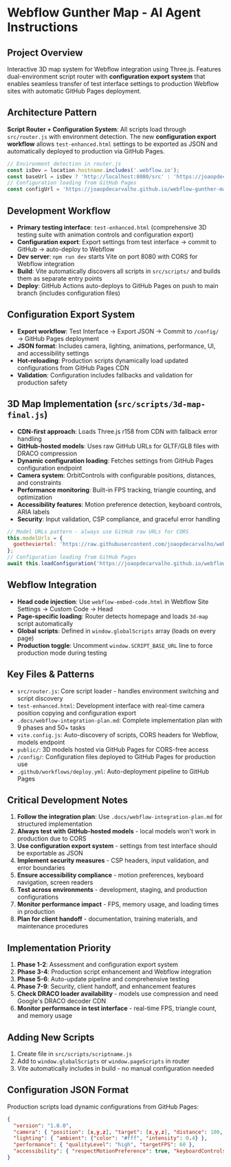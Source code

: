 # Webflow Gunther Map - AI Agent Instructions

## Project Overview
Interactive 3D map system for Webflow integration using Three.js. Features dual-environment script router with **configuration export system** that enables seamless transfer of test interface settings to production Webflow sites with automatic GitHub Pages deployment.

## Architecture Pattern
**Script Router + Configuration System**: All scripts load through `src/router.js` with environment detection. The new **configuration export workflow** allows `test-enhanced.html` settings to be exported as JSON and automatically deployed to production via GitHub Pages.

```javascript
// Environment detection in router.js
const isDev = location.hostname.includes('.webflow.io');
const baseUrl = isDev ? 'http://localhost:8080/src' : 'https://joaopdecarvalho.github.io/webflow-gunther-map/src';
// Configuration loading from GitHub Pages
const configUrl = 'https://joaopdecarvalho.github.io/webflow-gunther-map/config/3d-config.json';
```

## Development Workflow
- **Primary testing interface**: `test-enhanced.html` (comprehensive 3D testing suite with animation controls and configuration export)
- **Configuration export**: Export settings from test interface → commit to GitHub → auto-deploy to Webflow
- **Dev server**: `npm run dev` starts Vite on port 8080 with CORS for Webflow integration
- **Build**: Vite automatically discovers all scripts in `src/scripts/` and builds them as separate entry points
- **Deploy**: GitHub Actions auto-deploys to GitHub Pages on push to main branch (includes configuration files)

## Configuration Export System
- **Export workflow**: Test Interface → Export JSON → Commit to `/config/` → GitHub Pages deployment
- **JSON format**: Includes camera, lighting, animations, performance, UI, and accessibility settings
- **Hot-reloading**: Production scripts dynamically load updated configurations from GitHub Pages CDN
- **Validation**: Configuration includes fallbacks and validation for production safety

## 3D Map Implementation (`src/scripts/3d-map-final.js`)
- **CDN-first approach**: Loads Three.js r158 from CDN with fallback error handling
- **GitHub-hosted models**: Uses raw GitHub URLs for GLTF/GLB files with DRACO compression
- **Dynamic configuration loading**: Fetches settings from GitHub Pages configuration endpoint
- **Camera system**: OrbitControls with configurable positions, distances, and constraints
- **Performance monitoring**: Built-in FPS tracking, triangle counting, and optimization
- **Accessibility features**: Motion preference detection, keyboard controls, ARIA labels
- **Security**: Input validation, CSP compliance, and graceful error handling

```javascript
// Model URLs pattern - always use GitHub raw URLs for CORS
this.modelUrls = {
  goetheviertel: 'https://raw.githubusercontent.com/joaopdecarvalho/webflow-gunther-map/master/public/Goetheviertel_250812.glb'
};
// Configuration loading from GitHub Pages
await this.loadConfiguration('https://joaopdecarvalho.github.io/webflow-gunther-map/config/3d-config.json');
```

## Webflow Integration
- **Head code injection**: Use `webflow-embed-code.html` in Webflow Site Settings → Custom Code → Head
- **Page-specific loading**: Router detects homepage and loads `3d-map` script automatically
- **Global scripts**: Defined in `window.globalScripts` array (loads on every page)
- **Production toggle**: Uncomment `window.SCRIPT_BASE_URL` line to force production mode during testing

## Key Files & Patterns
- `src/router.js`: Core script loader - handles environment switching and script discovery
- `test-enhanced.html`: Development interface with real-time camera position copying and configuration export
- `.docs/webflow-integration-plan.md`: Complete implementation plan with 9 phases and 50+ tasks
- `vite.config.js`: Auto-discovery of scripts, CORS headers for Webflow, models endpoint
- `public/`: 3D models hosted via GitHub Pages for CORS-free access
- `/config/`: Configuration files deployed to GitHub Pages for production use
- `.github/workflows/deploy.yml`: Auto-deployment pipeline to GitHub Pages

## Critical Development Notes
1. **Follow the integration plan**: Use `.docs/webflow-integration-plan.md` for structured implementation
2. **Always test with GitHub-hosted models** - local models won't work in production due to CORS
3. **Use configuration export system** - settings from test interface should be exportable as JSON
4. **Implement security measures** - CSP headers, input validation, and error boundaries
5. **Ensure accessibility compliance** - motion preferences, keyboard navigation, screen readers
6. **Test across environments** - development, staging, and production configurations
7. **Monitor performance impact** - FPS, memory usage, and loading times in production
8. **Plan for client handoff** - documentation, training materials, and maintenance procedures

## Implementation Priority
1. **Phase 1-2**: Assessment and configuration export system
2. **Phase 3-4**: Production script enhancement and Webflow integration
3. **Phase 5-6**: Auto-update pipeline and comprehensive testing
4. **Phase 7-9**: Security, client handoff, and enhancement features
4. **Check DRACO loader availability** - models use compression and need Google's DRACO decoder CDN
5. **Monitor performance in test interface** - real-time FPS, triangle count, and memory usage

## Adding New Scripts
1. Create file in `src/scripts/scriptname.js`
2. Add to `window.globalScripts` or `window.pageScripts` in router
3. Vite automatically includes in build - no manual configuration needed

## Configuration JSON Format
Production scripts load dynamic configurations from GitHub Pages:
```json
{
  "version": "1.0.0",
  "camera": { "position": [x,y,z], "target": [x,y,z], "distance": 100, "fov": 75 },
  "lighting": { "ambient": {"color": "#fff", "intensity": 0.4} },
  "performance": { "qualityLevel": "high", "targetFPS": 60 },
  "accessibility": { "respectMotionPreference": true, "keyboardControls": true }
}
```